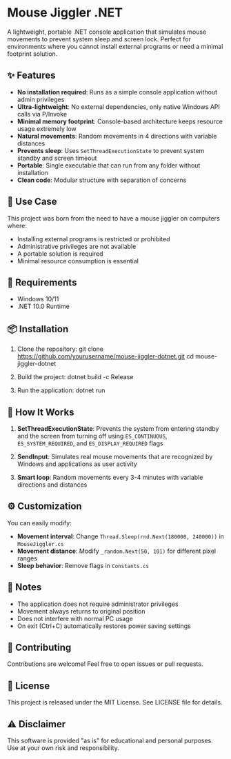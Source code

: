 # Mouse Jiggler .NET

A lightweight, portable .NET console application that simulates mouse movements to prevent system sleep and screen lock. Perfect for environments where you cannot install external programs or need a minimal footprint solution.

## ✨ Features

- **No installation required**: Runs as a simple console application without admin privileges
- **Ultra-lightweight**: No external dependencies, only native Windows API calls via P/Invoke
- **Minimal memory footprint**: Console-based architecture keeps resource usage extremely low
- **Natural movements**: Random movements in 4 directions with variable distances
- **Prevents sleep**: Uses `SetThreadExecutionState` to prevent system standby and screen timeout
- **Portable**: Single executable that can run from any folder without installation
- **Clean code**: Modular structure with separation of concerns

## 🎯 Use Case

This project was born from the need to have a mouse jiggler on computers where:
- Installing external programs is restricted or prohibited
- Administrative privileges are not available
- A portable solution is required
- Minimal resource consumption is essential

## 🚀 Requirements

- Windows 10/11
- .NET 10.0 Runtime

## 📦 Installation

1. Clone the repository:
git clone https://github.com/yourusername/mouse-jiggler-dotnet.git
cd mouse-jiggler-dotnet

2. Build the project:
dotnet build -c Release

3. Run the application:
dotnet run

## 🔧 How It Works

1. **SetThreadExecutionState**: Prevents the system from entering standby and the screen from turning off using `ES_CONTINUOUS`, `ES_SYSTEM_REQUIRED`, and `ES_DISPLAY_REQUIRED` flags

2. **SendInput**: Simulates real mouse movements that are recognized by Windows and applications as user activity

3. **Smart loop**: Random movements every 3-4 minutes with variable directions and distances

## ⚙️ Customization

You can easily modify:

- **Movement interval**: Change `Thread.Sleep(rnd.Next(180000, 240000))` in `MouseJiggler.cs`
- **Movement distance**: Modify `_random.Next(50, 101)` for different pixel ranges
- **Sleep behavior**: Remove flags in `Constants.cs`

## 📝 Notes

- The application does not require administrator privileges
- Movement always returns to original position
- Does not interfere with normal PC usage
- On exit (Ctrl+C) automatically restores power saving settings

## 🤝 Contributing

Contributions are welcome! Feel free to open issues or pull requests.

## 📄 License

This project is released under the MIT License. See LICENSE file for details.

## ⚠️ Disclaimer

This software is provided "as is" for educational and personal purposes. Use at your own risk and responsibility.